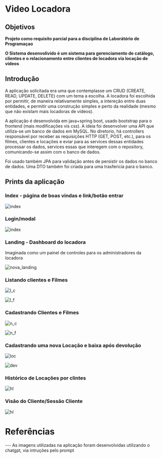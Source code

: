 # Video Locadora

## Objetivos 

__Projeto como requisito parcial para a disciplina de Laborátório de Programaçao__

__O Sistema desenvolivido é um sistema para gerenciamento de catálogo, clientes e o relacionamento entre clientes de locadora via locação de vídeos__

## Introdução

A aplicação solicitada era uma que contemplasse um CRUD (CREATE, READ, UPDATE, DELETE) com um tema a escolha. A locadora foi escolhida por permitir, de maneira relativamente simples, a intereção entre duas entidades, e permitir uma construção simples e perto da realidade (mesmo que não existam mais locadoras de vídeos).

A aplicação é desenvolvida em java+spring boot, usado bootstrap para o frontend (mais modificações vis css). A ideia foi desenvolver uma API que utiliza-se um banco de dados em MySQL.  No diretorio, há controllers responsável por receber as requisições HTTP (GET, POST, etc.), para os filmes, clientes e locações e eviar para as services dessas entidades processar os dados, services essas que interegem com o repository, comunicando-se assim com o banco de dados.

Foi usado também JPA para validação antes de persistir os dados no banco de dados. Uma DTO também foi criada para uma trasfericia para o banco.

## Prints da aplicação

### Index - página de boas vindas e link/botão entrar

![index](./img/index_2.png)

### Login/modal

![index](./img/login_2.png)

### Landing - Dashboard do locadora

Imaginada como um painel de controles para os administradores da locadora

![nova_landing](./img/nova_landing.png)

### Listando clientes e Filmes

![l_c](./img/listar_clientes_2.png)

![l_f](./img/listar_filmes_2.png)

### Cadastrando Clientes e Filmes

![n_c](./img/novo_cliente_2.png)

![n_f](./img/novo_filme_2.png)


### Cadastrando uma nova Locação e baixa após devolução

![loc](./img/locacao_2.png)

![dev](./img/devolucao_2.png)


### Histórico de Locações por clintes

![hl](./img/historico_2.png)

### Visão do Cliente/Sessão Cliente

![hl](./img/cliente_sessao.png)

# Referências

 --- As imagens utilizadas na aplicação foram desenvolvidas utilizando o chatgpt, via intruções pelo prompt


